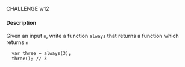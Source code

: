 CHALLENGE w12

#### Description

Given an input `n`, write a function `always` that returns a function which returns `n`

```
  var three = always(3);
  three(); // 3
```